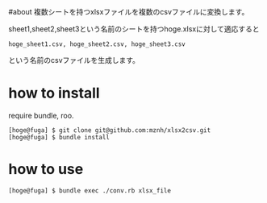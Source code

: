 #about
複数シートを持つxlsxファイルを複数のcsvファイルに変換します。

sheet1,sheet2,sheet3という名前のシートを持つhoge.xlsxに対して適応すると

	hoge_sheet1.csv, hoge_sheet2.csv, hoge_sheet3.csv

という名前のcsvファイルを生成します。

# how to install 
require bundle, roo.
	
	[hoge@fuga] $ git clone git@github.com:mznh/xlsx2csv.git
	[hoge@fuga] $ bundle install 

# how to use 
	[hoge@fuga] $ bundle exec ./conv.rb xlsx_file

